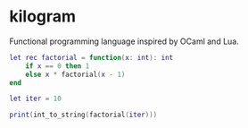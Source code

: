 # kilogram

Functional programming language inspired by OCaml and Lua. 

```lua
let rec factorial = function(x: int): int 
	if x == 0 then 1
	else x * factorial(x - 1)
end

let iter = 10

print(int_to_string(factorial(iter)))
```
